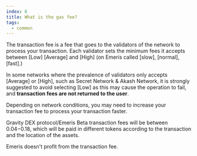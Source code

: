 ```yaml
---
index: 6
title: What is the gas fee?
tags: 
  - common
---
```


The transaction fee is a fee that goes to the validators of the network to process your transaction. Each validator sets the minimum fees it accepts between [Low] [Average] and [High] (on Emeris called [slow], [normal], [fast].)

In some networks where the prevalence of validators only accepts [Average] or [High], such as Secret Network & Akash Network, it is strongly suggested to avoid selecting [Low] as this may cause the operation to fail, and **transaction fees are not returned to the user**.

Depending on network conditions, you may need to increase your transaction fee to process your transaction faster.

Gravity DEX protocol/Emeris Beta transaction fees will be between $0.04-$0.18, which will be paid in different tokens according to the transaction and the location of the assets.

Emeris doesn't profit from the transaction fee.
